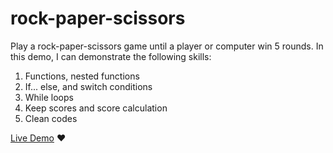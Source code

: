 # rock-paper-scissors
Play a rock-paper-scissors game until a player or computer win 5 rounds.
In this demo, I can demonstrate the following skills:
1. Functions, nested functions
2. If... else, and switch conditions
3. While loops
4. Keep scores and score calculation
5. Clean codes

[Live Demo](https://zacharytruong.github.io/portfolio/rock-paper-scissors/) ❤️